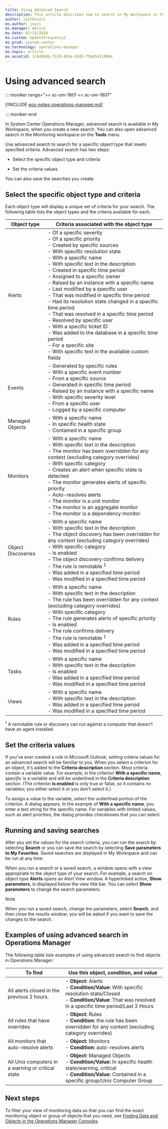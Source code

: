 ```yaml
---
title: Using Advanced Search
description: This article describes how to search in My Workspace in the Operations Manager Operations console to see data based on your specific criteria.
author: jyothisuri
ms.author: jsuri
ms.manager: mkluck
ms.date: 02/13/2018
ms.custom: UpdateFrequency2
ms.prod: system-center
ms.technology: operations-manager
ms.topic: article
ms.assetid: 1c8d08db-f510-463a-83db-f5b45411090e
---
```


# Using advanced search

::: moniker range=">= sc-om-1801 <= sc-om-1807"

[!INCLUDE [eos-notes-operations-manager.md](../includes/eos-notes-operations-manager.md)]

::: moniker-end

In System Center Operations Manager, advanced search is available in My Workspace, when you create a new search. You can also open advanced search in the Monitoring workspace on the **Tools** menu.  

Use advanced search to search for a specific object type that meets specified criteria. Advanced search has two steps:  

-   Select the specific object type and criteria

-   Set the criteria values  

You can also save the searches you create.  

## Select the specific object type and criteria  

Each object type will display a unique set of criteria for your search. The following table lists the object types and the criteria available for each.  

|Object type|Criteria associated with the object type|  
|---------------|--------------------------------------------|  
|Alerts|-   Of a specific severity<br>-   Of a specific priority<br>-   Created by specific sources<br>-   With specific resolution state<br>-   With a specific name<br>-   With specific text in the description<br>-   Created in specific time period<br>-   Assigned to a specific owner<br>-   Raised by an instance with a specific name<br>-   Last modified by a specific user<br>-   That was modified in specific time period<br>-   Had its resolution state changed in a specific time period<br>-   That was resolved in a specific time period<br>-   Resolved by specific user<br>-   With a specific ticket ID<br>-   Was added to the database in a specific time period<br>-   For a specific site<br>-   With specific text in the available custom fields|  
|Events|-   Generated by specific rules<br>-   With a specific event number<br>-   From a specific source<br>-   Generated in specific time period<br>-   Raised by an instance with a specific name<br>-   With specific severity level<br>-   From a specific user<br>-   Logged by a specific computer|  
|Managed Objects|-   With a specific name<br>-   In specific health state<br>-   Contained in a specific group|  
|Monitors|-   With a specific name<br>-   With specific text in the description<br>-   The monitor has been overridden for any context (excluding category overrides)<br>-   With specific category<br>-   Creates an alert when specific state is detected<br>-   The monitor generates alerts of specific priority<br>-   Auto-resolves alerts<br>-   The monitor is a unit monitor<br>-   The monitor is an aggregate monitor<br>-   The monitor is a dependency monitor|  
|Object Discoveries|-   With a specific name<br>-   With specific text in the description<br>-   The object discovery has been overridden for any context (excluding category overrides)<br>-   With specific category<br>-   Is enabled<br>-   The object discovery confirms delivery<br>-   The rule is remotable <sup>1</sup><br>-   Was added in a specified time period<br>-   Was modified in a specified time period|  
|Rules|-   With a specific name<br>-   With specific text in the description<br>-   The rule has been overridden for any context (excluding category overrides)<br>-   With specific category<br>-   The rule generates alerts of specific priority<br>-   Is enabled<br>-   The rule confirms delivery<br>-   The rule is remotable <sup>1</sup><br>-   Was added in a specified time period<br>-   Was modified in a specified time period|  
|Tasks|-   With a specific name<br>-   With specific text in the description<br>-   Is enabled<br>-   Was added in a specified time period<br>-   Was modified in a specified time period|  
|Views|-   With a specific name<br>-   With specific text in the description<br>-   Was added in a specified time period<br>-   Was modified in a specified time period|  

<sup>1</sup> A remotable rule or discovery can run against a computer that doesn't have an agent installed.  

## Set the criteria values

If you've ever created a rule in Microsoft Outlook, setting criteria values for an advanced search will be familiar to you. When you select a criterion for an object, it's added to the **Criteria description** section. Most criteria contain a variable value. For example, in the criterion **With a specific name**, *specific* is a variable and will be underlined in the **Criteria description** section. (The criterion **Is enabled** is only true or false, so it contains no variables; you either select it or you don't select it.)  

To assign a value to the variable, select the underlined portion of the criterion. A dialog appears. In the example of **With a specific name**, you enter a text string for the specific name. For variables with limited values, such as alert priorities, the dialog provides checkboxes that you can select.  

## Running and saving searches  

After you set the values for the search criteria, you can run the search by selecting **Search** or you can save the search by selecting **Save parameters to My Favorites**. Saved searches are displayed in My Workspace and can be run at any time.  

When you run a search or a saved search, a window opens with a view appropriate to the object type of your search. For example, a search on object type **Alerts** opens an Alert View window. A hyperlinked action, **Show parameters**, is displayed below the view title bar. You can select **Show parameters** to change the search parameters.  

> [!NOTE]  
> When you run a saved search, change the parameters, select **Search**, and then close the results window; you will be asked if you want to save the changes to the search.  

## Examples of using advanced search in Operations Manager

The following table lists examples of using advanced search to find objects in Operations Manager:  

|To find|Use this object, condition, and value|  
|-----------|---------------------------------|  
|All alerts closed in the previous 2 hours.|-   **Object:** Alerts<br>-   **Condition/Value:** With specific resolution state/Closed<br>-   **Condition/Value:** That was resolved in a specific time period/Last 2 Hours|  
|All rules that have overrides|-   **Object:** Rules<br>-   **Condition:** the rule has been overridden for any context (excluding category overrides)|  
|All monitors that auto-resolve alerts|-   **Object:** Monitors<br>-   **Condition:** auto-resolves alerts|  
|All Unix computers in a warning or critical state|-   **Object:** Managed Objects<br>-   **Condition/Value:** In specific health state/warning, critical<br>-   **Condition/Value:** Contained in a specific group/Unix Computer Group|  


## Next steps

To filter your view of monitoring data so that you can find the exact monitoring object or group of objects that you need, see [Finding Data and Objects in the Operations Manager Consoles](manage-console-finding-data.md).
